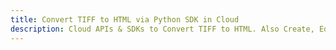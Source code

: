 ---title: Convert TIFF to HTML via Python SDK in Clouddescription: Cloud APIs & SDKs to Convert TIFF to HTML. Also Create, Edit & Render Microsoft Word & OpenOffice documents in the Cloud.---